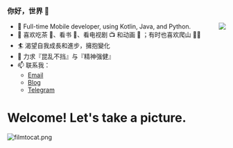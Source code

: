 ### 你好，世界 👋

<img align="right" src="https://github-readme-stats.vercel.app/api?username=rosuh&show_icons=true" />

- 🔭 Full-time Mobile developer, using Kotlin, Java, and Python.
- 🌱 喜欢吃茶 🍵、看书 📖、看电视剧 📺 和动画 🦄️ ；有时也喜欢爬山 🧗‍♂️
- 🏄 渴望自我成長和進步，擁抱變化
- 🧠 力求『昆乱不挡』与『精神强健』
- 📫 联系我：
  - [Email](mailto:rosuh@qq.com)
  - [Blog](https://blog.rosuh.me)
  - [Telegram](http://t.me/rosuh)

# Welcome! Let's take a picture. 

![filmtocat.png](https://i.loli.net/2020/07/10/a23Uo1Du8PdXMqC.png)

